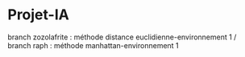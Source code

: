 # Projet-IA 
branch zozolafrite : méthode distance euclidienne-environnement 1 / 
branch raph : méthode manhattan-environnement 1
